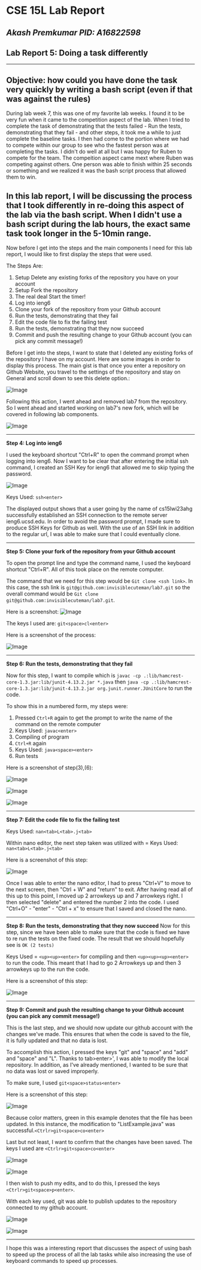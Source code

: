 # CSE 15L Lab Report  
*Akash Premkumar*
*PID: A16822598*
---
## Lab Report 5: Doing a task differently
---
Objective: how could you have done the task very quickly by writing a bash script (even if that was against the rules)
---
During lab week 7, this was one of my favorite lab weeks. I found it to be very fun when it came to the competition aspect of the lab. When I tried to complete the task of demonstrating that the tests failed - Run the tests, demonstrating that they fail - and other steps, it took me a while to just complete the baseline tasks. I then had come to the portion where we had to compete within our group to see who the fastest person was at completing the tasks. I didn't do well at all but I was happy for Ruben to compete for the team. The compeition aspect came mext where Ruben was competing against others. One person was able to finish within 25 seconds or something and we realized it was the bash script process that allowed them to win. 

In this lab report, I will be discussing the process that I took differently in re-doing this aspect of the lab via the bash script. When I didn't use a bash script during the lab hours, the exact same task took longer in the 5-10min range. 
---
Now before I get into the steps and the main components I need for this lab report, I would like to first display the steps that were used.

The Steps Are:
1. Setup Delete any existing forks of the repository you have on your account
2. Setup Fork the repository
3. The real deal Start the timer!
4. Log into ieng6
5. Clone your fork of the repository from your Github account
6. Run the tests, demonstrating that they fail
7. Edit the code file to fix the failing test
8. Run the tests, demonstrating that they now succeed
9. Commit and push the resulting change to your Github account (you can pick any commit message!)

Before I get into the steps, I want to state that I deleted any existing forks of the repository I have on my account. Here are some images in order to display this process. The main gist is that once you enter a repository on Github Website, you travel to the settings of the repository and stay on General and scroll down to see this delete option.:


![Image](lab4(1).png)



Following this action, I went ahead and removed lab7 from the repository. So I went ahead and started working on lab7's new fork, which will be covered in following lab components.


![Image](lab4(2).png)


---
**Step 4: Log into ieng6**

I used the keyboard shortcut "Ctrl+R" to open the command prompt when logging into ieng6. Now I want to be clear that after entering the initial ssh command, I created an SSH Key for ieng6 that allowed me to skip typing the password.


![Image](lab4(3).png)


Keys Used: `ssh<enter>`

The displayed output shows that a user going by the name of cs15lwi23ahg successfully established an SSH connection to the remote server ieng6.ucsd.edu. In order to avoid the password prompt, I made sure to produce SSH Keys for Github as well. With the use of an SSH link in addition to the regular url, I was able to make sure that I could eventually clone.

---
**Step 5: Clone your fork of the repository from your Github account**

To open the prompt line and type the command name, I used the keyboard shortcut "Ctrl+R". All of this took place on the remote computer.

The command that we need for this step would be `Git clone <ssh link>`. In this case, the ssh link is `git@github.com:invisiblecuteman/lab7.git` so the overall command would be `Git clone git@github.com:invisiblecuteman/lab7.git`.

Here is a screenshot:
![Image](lab4(4).png)

The keys I used are: `git<space>cl<enter>`

Here is a screenshot of the process:


![Image](lab4(5).png)

---
**Step 6: Run the tests, demonstrating that they fail**

Now for this step, I want to compile which is `javac -cp .:lib/hamcrest-core-1.3.jar:lib/junit-4.13.2.jar *.java` then `java -cp .:lib/hamcrest-core-1.3.jar:lib/junit-4.13.2.jar org.junit.runner.JUnitCore` to run the code. 

To show this in a numbered form, my steps were:
1. Pressed `Ctrl+R` again to get the prompt to write the name of the command on the remote computer
2. Keys Used: `javac<enter>`
3. Compiling of program
4. `Ctrl+R` again
5. Keys Used: `java<space><enter>`
6. Run tests
 
Here is a screenshot of step(3),(6):


![Image](lab4(6).png)


![Image](lab4(7).png)


![Image](lab4(8).png)


 ---
**Step 7: Edit the code file to fix the failing test**

Keys Used: `nan<tab>L<tab>.j<tab>`

Within nano editor, the next step taken was utilized with = 
Keys Used: `nan<tab>L<tab>.j<tab>`

Here is a screenshot of this step:


![Image](lab4(9).png)



Once I was able to enter the nano editor, I had to press "Ctrl+V" to move to the next screen, then "Ctrl + W" and "return" to exit. After having read all of this up to this point, I moved up 2 arrowkeys up and 7 arrowkeys right. I then selected "delete" and entered the number 2 into the code. I used "Ctrl+O" - "enter" - "Ctrl + x" to ensure that I saved and closed the nano.

 ---
**Step 8: Run the tests, demonstrating that they now succeed**
Now for this step, since we have been able to make sure that the code is fixed we have to re run the tests on the fixed code. The result that we should hopefully see is `OK (2 tests)`

Keys Used = `<up><up><enter>` for compiling and then `<up><up><up><enter>` to run the code. This meant that I had to go 2 Arrowkeys up and then 3 arrowkeys up to the run the code. 

Here is a screenshot of this step:


![Image](lab4(10).png)



 ---
**Step 9: Commit and push the resulting change to your Github account (you can pick any commit message!)**

This is the last step, and we should now update our github account with the changes we've made. This ensures that when the code is saved to the file, it is fully updated and that no data is lost.

To accomplish this action, I pressed the keys "git" and "space" and "add" and "space" and "L". Thanks to tab>enter>', I was able to modify the local repository. In addition, as I've already mentioned, I wanted to be sure that no data was lost or saved improperly.


To make sure, I used `git<space>status<enter>`

Here is a screenshot of this step:


![Image](lab4(11).png)

Because color matters, green in this example denotes that the file has been updated. In this instance, the modification to "ListExample.java" was successful.`<Ctrlr>git<space>co<enter>`

Last but not least, I want to confirm that the changes have been saved. The keys I used are `<Ctrlr>git<space>co<enter>`



![Image](lab4(12).png)


![Image](lab4(13).png)



I then wish to push my edits, and to do this, I pressed the keys `<Ctrlr>git<space>p<enter>`.

With each key used, git was able to publish updates to the repository connected to my github account.



![Image](lab4(14).png)


![Image](lab4(15).png)



---


I hope this was a interesting report that discusses the aspect of using bash to speed up the process of all the lab tasks while also increasing the use of keyboard commands to speed up processes. 
